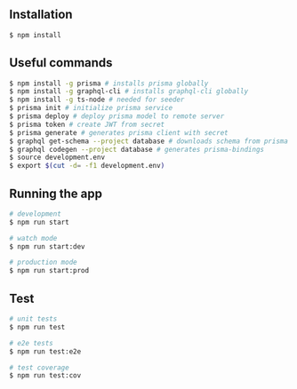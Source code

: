 [travis-image]: https://api.travis-ci.org/nestjs/nest.svg?branch=master
[travis-url]: https://travis-ci.org/nestjs/nest
[linux-image]: https://img.shields.io/travis/nestjs/nest/master.svg?label=linux
[linux-url]: https://travis-ci.org/nestjs/nest

  <!--[![Backers on Open Collective](https://opencollective.com/nest/backers/badge.svg)](https://opencollective.com/nest#backer)
  [![Sponsors on Open Collective](https://opencollective.com/nest/sponsors/badge.svg)](https://opencollective.com/nest#sponsor)-->

## Installation

```bash
$ npm install
```

## Useful commands

```bash
$ npm install -g prisma # installs prisma globally
$ npm install -g graphql-cli # installs graphql-cli globally
$ npm install -g ts-node # needed for seeder
$ prisma init # initialize prisma service
$ prisma deploy # deploy prisma model to remote server
$ prisma token # create JWT from secret
$ prisma generate # generates prisma client with secret
$ graphql get-schema --project database # downloads schema from prisma servers
$ graphql codegen --project database # generates prisma-bindings
$ source development.env
$ export $(cut -d= -f1 development.env)
```

## Running the app

```bash
# development
$ npm run start

# watch mode
$ npm run start:dev

# production mode
$ npm run start:prod
```

## Test

```bash
# unit tests
$ npm run test

# e2e tests
$ npm run test:e2e

# test coverage
$ npm run test:cov
```

